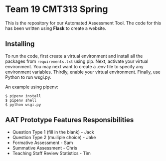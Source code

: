 # Team 19 CMT313 Spring

This is the repository for our Automated Assessment Tool. The code for this has
been written using **Flask** to create a website.

## Installing

To run the code, first create a virtual environment and install all the packages
from `requirements.txt` using pip. Next, activate your virtual environment. You 
may next want to create a .env file to specify any environment variables. Thirdly,
enable your virtual environment. Finally, use Python to run wsgi.py.

An example using pipenv:
```
$ pipenv install
$ pipenv shell
$ python wsgi.py
```

## AAT Prototype Features Responsibilities

- Question Type 1 (fill in the blank) - Jack
- Question Type 2 (muiliple choice) - Jake
- Formative Assessment - Sam
- Summative Assessment - Chris
- Teaching Staff Review Statistics - Tim

